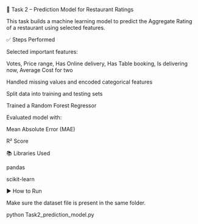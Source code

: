 
🧠 Task 2 – Prediction Model for Restaurant Ratings

This task builds a machine learning model to predict the Aggregate Rating of a restaurant using selected features.

✅ Steps Performed

Selected important features:

Votes, Price range, Has Online delivery, Has Table booking, Is delivering now, Average Cost for two


Handled missing values and encoded categorical features

Split data into training and testing sets

Trained a Random Forest Regressor

Evaluated model with:

Mean Absolute Error (MAE)

R² Score



📚 Libraries Used

pandas

scikit-learn


▶️ How to Run

Make sure the dataset file is present in the same folder.

python Task2_prediction_model.py
